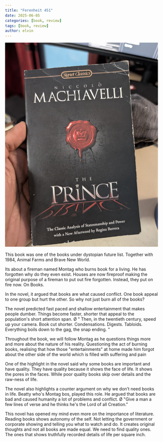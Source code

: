 ```yaml
---
title: "Ferenheit 451" 
date: 2025-06-05
categories: [book, review]
tags: [book, review]
author: elvin
---
```


![Ferenheit 451](/assets/images/the_prince.jpg)

This book was one of the books under dystopian future list. Together with 1984, Animal Farms and Brave New World. 

Its about a fireman named Montag who burns book for a living. He has forgotten why do they even exist. Houses are now fireproof making the original purpose of a fireman to put out fire forgotten. Instead, they put on fire now. On Books. 

In the novel, it argued that books are what caused conflict. One book appeal to one group but hurt the other. So why not just burn all of the books? 

The novel predicted fast paced and shallow entertainment that makes people dumber. Things become faster, shorter that appeal to the population's short attention span. 
    Ø " Then, in the twentieth century, speed up your camera. Book cut shorter. Condensations. Digests. Tabloids. Everything boils down to the gag, the snap ending. " 

Throughout the book, we will follow Montag as he questions things more and more about the nature of his reality. Questioning the act of burning books, realising that how those "entertainments" at home made him forgot about the other side of the world which is filled with suffering and pain

One of the highlight in the novel said why some books are important and have quality. They have quality because it shows the face of life. It shows the pores in the faces. While poor quality books skip over details and the raw-ness of life. 

The novel also highlights a counter argument on why we don’t need books in life. Beatty who's Montag bos, played this role. He argued that books are bad and caused humanity a lot of problems and conflict. 
    Ø "Give a man a few lines of verse and he thinks he's the Lord of all Creation." 
    
This novel has opened my mind even more on the importance of literature. Reading books shows autonomy of the self. Not letting the government or corporate showing and telling you what to watch and do. It creates original thoughts and not all books are made equal. We need to find quality ones. The ones that shows truthfully recorded details of life per square inch. 